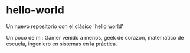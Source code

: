 # hello-world
Un nuevo repositorio con el clásico 'hello world'

Un poco de mi:
Gamer venido a menos, geek de corazón, matemático de escuela, ingeniero en sistemas en la práctica.
